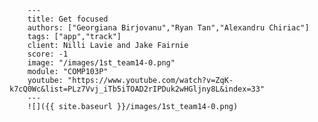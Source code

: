 
        ---
        title: Get focused
        authors: ["Georgiana Birjovanu","Ryan Tan","Alexandru Chiriac"]
        tags: ["app","track"]
        client: Nilli Lavie and Jake Fairnie
        score: -1
        image: "/images/1st_team14-0.png"
        module: "COMP103P"
        youtube: "https://www.youtube.com/watch?v=ZqK-k7cQ0Wc&list=PLz7Vvj_iTb5iTOAD2rIPDuk2wHGljny8L&index=33"
        ---
        ![]({{ site.baseurl }}/images/1st_team14-0.png)